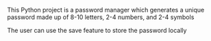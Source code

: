 This Python project is a password manager which generates a unique password made up of 8-10 letters, 2-4 numbers, and 2-4 symbols

The user can use the save feature to store the password locally
